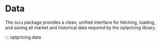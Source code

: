 # Data

The `data` package provides a clean, unified interface for fetching, loading,
and saving all market and historical data required by the optpricing library.

::: optpricing.data
